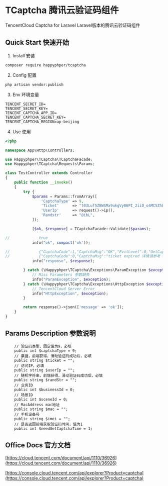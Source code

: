 # TCaptcha 腾讯云验证码组件

TencentCloud Captcha for Laravel
Laravel版本的腾讯云验证码组件

## Quick Start 快速开始

1. Install 安装

```
composer require happyphper/tcaptcha
```

2. Config 配置

```
php artisan vendor:publish
```

3. Env 环境变量

```
TENCENT_SECRET_ID=
TENCENT_SECRET_KEY=
TENCENT_CAPTCHA_APP_ID=
TENCENT_CAPTCHA_SECRET_KEY=
TENCENT_CAPTCHA_REGION=ap-beijing
```

4. Use 使用

```php
<?php

namespace App\Http\Controllers;

use Happyphper\TCaptcha\TCaptchaFacade;
use Happyphper\TCaptcha\Requests\Params;

class TestController extends Controller
{
    public function __invoke()
    {
        try {
            $params = Params::fromArray([
                'CaptchaType' => 9,
                'Ticket'      => "t03Luf5ZBWSMx9ukgVy06PI_2iiO_o4MCSZhLERRya4WL46L68ulKme-4j_wJuzr6gbMP2ez4VvNxgZ6oAKFv5dySH7GxpptcZU88wIW3vG9mIOCn7LGbBJuw**",
                'UserIp'      => request()->ip(),
                'Randstr'     => "@ibL",
            ]);

            [$ok, $response] = TCaptchaFacade::Validate($params);

//             true
            info("ok", compact('ok'));

//             {"CaptchaCode":1,"CaptchaMsg":"OK","EvilLevel":0,"GetCaptchaTime":0,"RequestId":"d42a0113-b51c-4ff5-bfd9-cca215d3dcc4"}
//             {"CaptchaCode":8,"CaptchaMsg":"ticket expired 详情请参考：腾讯云-天御验证码-产品文档，搜索关键字“DescribeCaptchaResult”，查看输出参数中CaptchaCode字段的具体描述","EvilLevel":0,"GetCaptchaTime":1657889311,"RequestId":"5f53d27a-7283-4d21-af49-8e72dfcfe9fd"} 
            info("response", $response);

        } catch (\Happyphper\TCaptcha\Exceptions\ParamException $exception) {
            // Miss Parameters 参数缺失
            info("ParamException", $exception);
        } catch (\Happyphper\TCaptcha\Exceptions\HttpException $exception) {
            // TencentCloud Server Error
            info("HttpException", $exception);
        }

        return response()->json(['message' => 'ok']);
    }
}

```

## Params Description 参数说明

```
    // 验证码类型，固定值为9，必填
    public int $captchaType = 9;
    // 票据，前端获得，滑动验证码成功后，必填
    public string $ticket = "";
    // 访问IP，必填
    public string $userIp = "";
    // 随机字符串，前端获得，滑动验证码成功后，必填
    public string $randStr = "";
    // 业务ID
    public int $businessId = 0;
    // 场景ID
    public int $sceneId = 0;
    // MacAddress mac地址
    public string $mac = "";
    // 手机设备号
    public string $imei = "";
    // 是否返回前端获取验证码时间，值为1
    public int $needGetCaptchaTime = 1;
```

## Office Docs 官方文档

[https://cloud.tencent.com/document/api/1110/36926](https://cloud.tencent.com/document/api/1110/36926)

[https://console.cloud.tencent.com/api/explorer?Product=captcha](https://console.cloud.tencent.com/api/explorer?Product=captcha)
